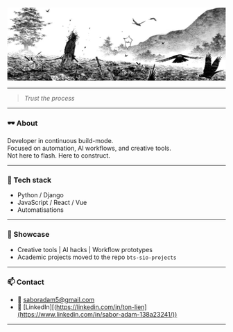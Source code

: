 <p align="center">
  <img src="https://raw.githubusercontent.com/adamsabor/adamsabor/refs/heads/main/vagabond%20banniere.jpeg" />
</p>

---

> _Trust the process_


---

### 🕶️ About

Developer in continuous build-mode.  
Focused on automation, AI workflows, and creative tools.  
Not here to flash. Here to construct.

---

### 🔧 Tech stack

- Python / Django  
- JavaScript / React / Vue  
- Automatisations 

---

### 📂 Showcase

- Creative tools | AI hacks | Workflow prototypes  
- Academic projects moved to the repo `bts-sio-projects`

---

### 📫 Contact

- 📧 saboradam5@gmail.com  
- 🔗 [LinkedIn][(https://linkedin.com/in/ton-lien](https://www.linkedin.com/in/sabor-adam-138a23241/))

---
